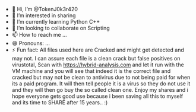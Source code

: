 - 👋 Hi, I’m @TokenJ0k3r420
- 👀 I’m interested in sharing
- 🌱 I’m currently learning Python C++
- 💞️ I’m looking to collaborate on Scripting
- 📫 How to reach me ...
- 😄 Pronouns: ...
- ⚡ Fun fact: All files used here are Cracked and might get detected and may not. I can assure each file is a clean crack but false positives on virustotal, Scan with https://hybrid-analysis.com and let it run with the VM machine and you will see that indeed it is the correct file and cracked but may not be clean to antivirus due to not being paid for when its a paid program. It will then tell people it is a virus so they do not use it and they will then go buy the so called clean one. Enjoy my shares and i hope everyone gets good use because i been saving all this to myself and its time to SHARE after 15 years.. :)

<!---
TokenJ0k3r420/TokenJ0k3r420 is a ✨ special ✨ repository because its `README.md` (this file) appears on your GitHub profile.
You can click the Preview link to take a look at your changes.
--->
